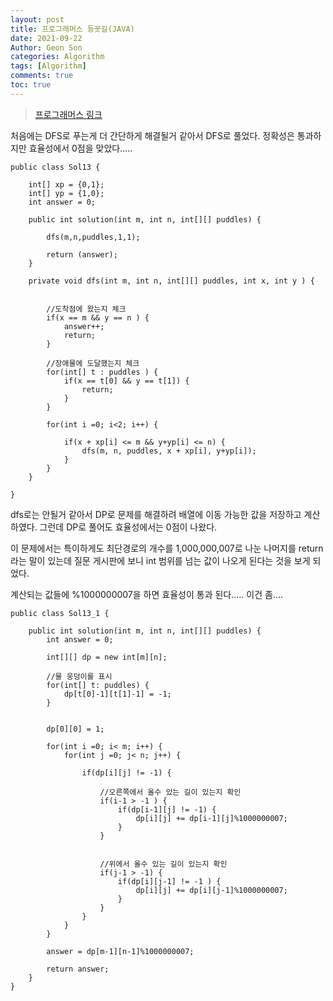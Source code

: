 ```yaml
---
layout: post
title: 프로그래머스 등굣길(JAVA)
date: 2021-09-22
Author: Geon Son
categories: Algorithm
tags: [Algorithm]
comments: true
toc: true
---
```


> [프로그래머스 링크](https://programmers.co.kr/learn/courses/30/lessons/42898)



처음에는 DFS로 푸는게 더 간단하게 해결될거 같아서 DFS로 풀었다.
정확성은 통과하지만 효율성에서 0점을 맞았다.....

```
public class Sol13 {

	int[] xp = {0,1};
	int[] yp = {1,0};
	int answer = 0;

    public int solution(int m, int n, int[][] puddles) {

    	dfs(m,n,puddles,1,1);

        return (answer);
    }

    private void dfs(int m, int n, int[][] puddles, int x, int y ) {


    	//도착점에 왔는지 체크
    	if(x == m && y == n ) {
    		answer++;
    		return;
    	}

    	//장애물에 도달했는지 체크
    	for(int[] t : puddles ) {
    		if(x == t[0] && y == t[1]) {
    			return;
    		}
    	}

    	for(int i =0; i<2; i++) {

    		if(x + xp[i] <= m && y+yp[i] <= n) {
    			dfs(m, n, puddles, x + xp[i], y+yp[i]);
    		}
    	}
    }

}
```

dfs로는 안될거 같아서 DP로 문제를 해결하려 배열에 이동 가능한 값을 저장하고 계산하였다.
그런데 DP로 풀어도 효율성에서는 0점이 나왔다.

이 문제에서는 특이하게도 최단경로의 개수를 1,000,000,007로 나눈 나머지를 return 라는 말이 있는데 질문 게시판에 보니 int 범위를 넘는 값이 나오게 된다는 것을 보게 되었다.

계산되는 값들에 %1000000007을 하면 효율성이 통과 된다.....
이건 좀....

```
public class Sol13_1 {

    public int solution(int m, int n, int[][] puddles) {
        int answer = 0;

        int[][] dp = new int[m][n];

        //물 웅덩이를 표시
        for(int[] t: puddles) {        	
        	dp[t[0]-1][t[1]-1] = -1;
        }


        dp[0][0] = 1;

        for(int i =0; i< m; i++) {
        	for(int j =0; j< n; j++) {

        		if(dp[i][j] != -1) {

        			//오른쪽에서 올수 있는 길이 있는지 확인
            		if(i-1 > -1 ) {            			
            			if(dp[i-1][j] != -1) {
            				dp[i][j] += dp[i-1][j]%1000000007;
            			}        			
            		}


            		//위에서 올수 있는 길이 있는지 확인
            		if(j-1 > -1) {
            			if(dp[i][j-1] != -1 ) {
            				dp[i][j] += dp[i][j-1]%1000000007;
            			}        			
            		}
        		}
        	}
        }

        answer = dp[m-1][n-1]%1000000007;

        return answer;
    }
}
```
